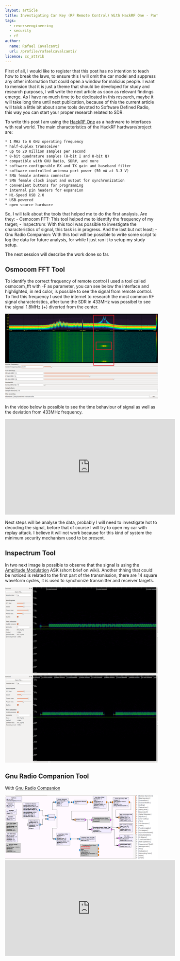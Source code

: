 ```yaml
---
layout: article
title: Investigating Car Key (RF Remote Control) With HackRF One - Part 1
tags:
  - reverseengineering
  - security
  - rf
author:
  name: Rafael Cavalcanti
  url: /profile/rafaelcavalcanti/
licence: cc_attrib
---
```


First of all, I would like to register that this post has no intention to teach how to break the laws, to ensure this I will omit the car model and suppress any other information that could open a window for malicius people. I want to mension that it is just a theme that should be developed for study and research purposes, I will write the next article as soon as relevant findings emerge. As I have no much time to be dedicated in this research, maybe it will take long time until next publication, because of this the current article will talsk a little bit about some tools devoted to Software Defined Radio, this way you can start your proper research related to SDR.

To write this post I am using the [HackRF One](https://greatscottgadgets.com/hackrf/one/) as a hadrware to interfaces with real world. The main characteristics of the HackRF hardware/project are:

    * 1 MHz to 6 GHz operating frequency
    * half-duplex transceiver
    * up to 20 million samples per second
    * 8-bit quadrature samples (8-bit I and 8-bit Q)
    * compatible with GNU Radio, SDR#, and more
    * software-configurable RX and TX gain and baseband filter
    * software-controlled antenna port power (50 mA at 3.3 V)
    * SMA female antenna connector
    * SMA female clock input and output for synchronization
    * convenient buttons for programming
    * internal pin headers for expansion
    * Hi-Speed USB 2.0
    * USB-powered
    * open source hardware

So, I will talk about the tools that helped me to do the first analysis. Are they: 
    - Osmocom FFT: This tool helped me to identify the frequency of my target;
    - Inspectrum: With this tool was possible to investigate the characteristics of signal, this task is in progress. And the last but not least;
    - Gnu Radio Companion: With this tool will be possible to write some script to log the data for future analysis, for while I just ran it to setup my study setup.

The next session will describe the work done so far.

## Osmocom FFT Tool

To identify the correct frequency of remote control I used a tool called osmocom_fft with -F as parameter, you can see below the interface and highlighted, in red color, is possible to see the signal from remote control. To find this frequency I used the internet to research the most common RF signal characteristics, after tune the SDR in 433MHz was possibel to see the signal 1.8MHz (+) diverted from the center.

<img src="/images/posts/00006-A.png" />

In the video below is possible to see the time behaviour of signal as well as the deviation from 433MHz frequency.

<center><iframe width="560" height="315" src="https://www.youtube.com/embed/cPqFquCdkTw" frameborder="0" allow="accelerometer; autoplay; encrypted-media; gyroscope; picture-in-picture" allowfullscreen></iframe></center>

Next steps will be analyse the data, probably I will need to investigate hot to decoding the signal, before that of course I will try to open my car with replay attack. I believe it will not work because for this kind of system the minimum security mechanism used to be present.

## Inspectrum Tool

In two next image is possible to observe that the signal is using the [Amplitude Modulation](https://en.wikipedia.org/wiki/Amplitude_modulation) ASK (short brief on wiki). Another thhing that could be noticed is related to the first part of the transmission, there are 14 square waveform cycles, it is used to synchonize transmitter and receiver targets.

<img src="/images/posts/00006-B.png" />

<img src="/images/posts/00006-C.png" />

## Gnu Radio Companion Tool

With [Gnu Radio Companion](https://www.gnuradio.org/)

<img src="/images/posts/00006-D.png" />

<center><iframe width="560" height="315" src="https://www.youtube.com/embed/8gAM07suhzY" frameborder="0" allow="accelerometer; autoplay; encrypted-media; gyroscope; picture-in-picture" allowfullscreen></iframe></center>